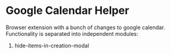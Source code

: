 # Google Calendar Helper
Browser extension with a bunch of changes to google calendar. Functionality is separated into independent modules:
1. hide-items-in-creation-modal
